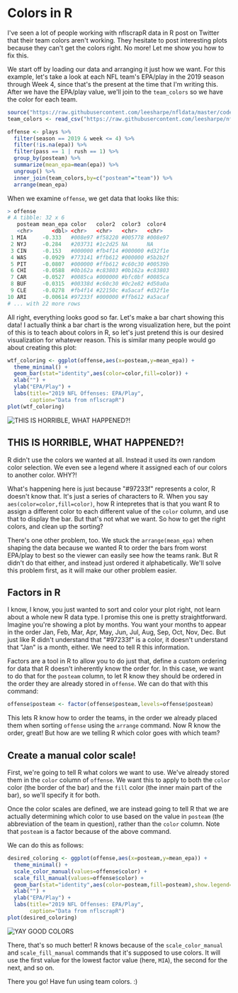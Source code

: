 # Colors in R

I've seen a lot of people working with nflscrapR data in R post on Twitter that their team colors aren't working. They hesitate to post interesting plots because they can't get the colors right. No more! Let me show you how to fix this.

We start off by loading our data and arranging it just how we want. For this example, let's take a look at each NFL team's EPA/play in the 2019 season through Week 4, since that's the present at the time that I'm writing this. After we have the EPA/play value, we'll join to the `team_colors` so we have the color for each team. 

``` r
source("https://raw.githubusercontent.com/leesharpe/nfldata/master/code/plays.R")
team_colors <- read_csv("https://raw.githubusercontent.com/leesharpe/nfldata/master/data/teamcolors.csv")

offense <- plays %>% 
  filter(season == 2019 & week <= 4) %>% 
  filter(!is.na(epa)) %>% 
  filter(pass == 1 | rush == 1) %>% 
  group_by(posteam) %>% 
  summarize(mean_epa=mean(epa)) %>% 
  ungroup() %>% 
  inner_join(team_colors,by=c("posteam"="team")) %>% 
  arrange(mean_epa)
```

When we examine `offense`, we get data that looks like this:

``` r
> offense
# A tibble: 32 x 6
   posteam mean_epa color   color2  color3  color4 
   <chr>      <dbl> <chr>   <chr>   <chr>   <chr>  
 1 MIA     -0.333   #008e97 #f58220 #005778 #008e97
 2 NYJ     -0.284   #203731 #1c2d25 NA      NA     
 3 CIN     -0.153   #000000 #fb4f14 #000000 #d32f1e
 4 WAS     -0.0929  #773141 #ffb612 #000000 #5b2b2f
 5 PIT     -0.0807  #000000 #ffb612 #c60c30 #00539b
 6 CHI     -0.0588  #0b162a #c83803 #0b162a #c83803
 7 CAR     -0.0527  #0085ca #000000 #bfc0bf #0085ca
 8 BUF     -0.0315  #00338d #c60c30 #0c2e82 #d50a0a
 9 CLE     -0.0278  #fb4f14 #22150c #a5acaf #d32f1e
10 ARI     -0.00614 #97233f #000000 #ffb612 #a5acaf
# ... with 22 more rows
```

All right, everything looks good so far. Let's make a bar chart showing this data! I actually think a bar chart is the wrong visualization here, but the point of this is to teach about colors in R, so let's just pretend this is our desired visualization for whatever reason. This is similar many people would go about creating this plot:

``` r
wtf_coloring <- ggplot(offense,aes(x=posteam,y=mean_epa)) +
  theme_minimal() +
  geom_bar(stat="identity",aes(color=color,fill=color)) +
  xlab("") +
  ylab("EPA/Play") +
  labs(title="2019 NFL Offenses: EPA/Play",
       caption="Data from nflscrapR")
plot(wtf_coloring)
```

![THIS IS HORRIBLE, WHAT HAPPENED?!](http://www.habitatring.com/wtf_coloring.png)

## THIS IS HORRIBLE, WHAT HAPPENED?!

R didn't use the colors we wanted at all. Instead it used its own random color selection. We even see a legend where it assigned each of our colors to another color. WHY?!

What's happening here is just because "#97233f" represents a color, R doesn't know that. It's just a series of characters to R. When you say `aes(color=color,fill=color)`, how R intepretes that is that you want R to assign a different color to each different value of the `color` column, and use that to display the bar. But that's not what we want. So how to get the right colors, and clean up the sorting? 

There's one other problem, too. We stuck the `arrange(mean_epa)` when shaping the data because we wanted R to order the bars from worst EPA/play to best so the viewer can easily see how the teams rank. But R didn't do that either, and instead just ordered it alphabetically. We'll solve this problem first, as it will make our other problem easier.

## Factors in R

I know, I know, you just wanted to sort and color your plot right, not learn about a whole new R data type. I promise this one is pretty straightforward. Imagine you're showing a plot by months. You want your months to appear in the order Jan, Feb, Mar, Apr, May, Jun, Jul, Aug, Sep, Oct, Nov, Dec. But just like R didn't understand that "#97233f" is a color, it doesn't understand that "Jan" is a month, either. We need to tell R this information.

Factors are a tool in R to allow you to do just that, define a custom ordering for data that R doesn't inherently know the order for. In this case, we want to do that for the `posteam` column, to let R know they should be ordered in the order they are already stored in `offense`. We can do that with this command:

``` r
offense$posteam <- factor(offense$posteam,levels=offense$posteam)
```

This lets R know how to order the teams, in the order we already placed them when sorting `offense` using the `arrange` command. Now R know the order, great! But how are we telling R which color goes with which team?

## Create a manual color scale!

First, we're going to tell R what colors we want to use. We've already stored them in the `color` column of `offense`. We want this to apply to both the `color` color (the border of the bar) and the `fill` color (the inner main part of the bar), so we'll specify it for both.

Once the color scales are defined, we are instead going to tell R that we are actually determining which color to use based on the value in `posteam` (the abbreviation of the team in question), rather than the `color` column. Note that `posteam` is a factor because of the above command. 

We can do this as follows:

``` r
desired_coloring <- ggplot(offense,aes(x=posteam,y=mean_epa)) +
  theme_minimal() +
  scale_color_manual(values=offense$color) +  
  scale_fill_manual(values=offense$color) +
  geom_bar(stat="identity",aes(color=posteam,fill=posteam),show.legend=FALSE) +
  xlab("") +
  ylab("EPA/Play") +
  labs(title="2019 NFL Offenses: EPA/Play",
       caption="Data from nflscrapR")
plot(desired_coloring)
```

![YAY GOOD COLORS](http://www.habitatring.com/yay_good_colors.png)

There, that's so much better! R knows because of the `scale_color_manual` and `scale_fill_manual` commands that it's supposed to use colors. It will use the first value for the lowest factor value (here, `MIA`), the second for the next, and so on.

There you go! Have fun using team colors. :)
